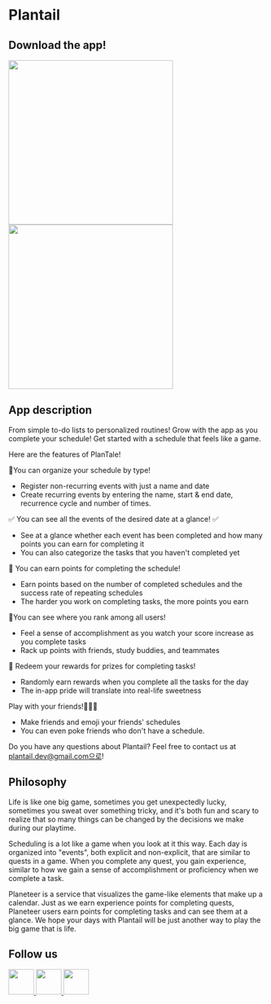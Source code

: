 # Plantail

## Download the app!
<a href="https://play.google.com/store/apps/details?id=com.plantail.client">
  <img src="https://github.com/Gummybearr/plantail/assets/41829700/74a3b4d9-9f98-4403-ab56-868aa82ef6fd" width="323">
</a>

<a href="https://apps.apple.com/kr/app/%ED%94%8C%EB%9E%9C%ED%85%8C%EC%9D%BC/id6475001612">
  <img src="https://github.com/Gummybearr/plantail/assets/41829700/858b912a-7576-48a4-a45f-c4ab8def0da3" width="323">
</a>

## App description

From simple to-do lists to personalized routines!
Grow with the app as you complete your schedule!
Get started with a schedule that feels like a game.

Here are the features of PlanTale!

📒You can organize your schedule by type!
- Register non-recurring events with just a name and date
- Create recurring events by entering the name, start & end date, recurrence cycle and number of times.

✅ You can see all the events of the desired date at a glance! ✅
- See at a glance whether each event has been completed and how many points you can earn for completing it
- You can also categorize the tasks that you haven't completed yet

💯 You can earn points for completing the schedule!
- Earn points based on the number of completed schedules and the success rate of repeating schedules
- The harder you work on completing tasks, the more points you earn

👑You can see where you rank among all users!
- Feel a sense of accomplishment as you watch your score increase as you complete tasks
- Rack up points with friends, study buddies, and teammates

🎁 Redeem your rewards for prizes for completing tasks!
- Randomly earn rewards when you complete all the tasks for the day
- The in-app pride will translate into real-life sweetness

Play with your friends!🧑‍🤝‍🧑
- Make friends and emoji your friends' schedules
- You can even poke friends who don't have a schedule.

Do you have any questions about Plantail?
Feel free to contact us at plantail.dev@gmail.com으로!

## Philosophy

Life is like one big game, sometimes you get unexpectedly lucky, sometimes you sweat over something tricky, and it's both fun and scary to realize that so many things can be changed by the decisions we make during our playtime. 

Scheduling is a lot like a game when you look at it this way. Each day is organized into "events", both explicit and non-explicit, that are similar to quests in a game. When you complete any quest, you gain experience, similar to how we gain a sense of accomplishment or proficiency when we complete a task.

Planeteer is a service that visualizes the game-like elements that make up a calendar. Just as we earn experience points for completing quests, Planeteer users earn points for completing tasks and can see them at a glance. We hope your days with Plantail will be just another way to play the big game that is life. 


## Follow us

<a href="https://www.instagram.com/plantail.official">
  <img src="https://tncs.org/wp-content/uploads/Instagram-Icon.png" height="50">
</a>

<a href="https://twitter.com/plantail_dev">
  <img src="https://uxwing.com/wp-content/themes/uxwing/download/brands-and-social-media/x-social-media-logo-icon.png" height="50">
</a>

<a href="https://www.youtube.com/channel/UCQpW1ZoRiOYK692bP4mpg5g">
  <img src="https://upload.wikimedia.org/wikipedia/commons/e/ef/Youtube_logo.png?20220706172052g" height="50">
</a>
